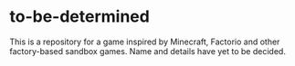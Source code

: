 # to-be-determined

This is a repository for a game inspired by Minecraft, Factorio and other factory-based sandbox games. Name and details have yet to be decided.